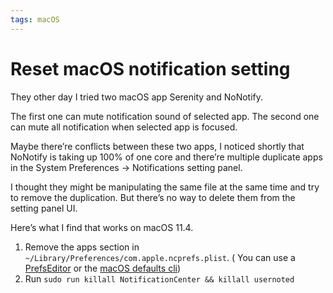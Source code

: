 ```yaml
---
tags: macOS
---
```


# Reset macOS notification setting

They other day I tried two macOS app Serenity and NoNotify.

The first one can mute notification sound of selected app.
The second one can mute all notification when selected app is focused.

Maybe there’re conflicts between these two apps, I noticed shortly that NoNotify is taking up 100% of one core and there’re multiple duplicate apps in the System Preferences -\> Notifications setting panel.

I thought they might be manipulating the same file at the same time and try to remove the duplication. But there’s no way to delete them from the setting panel UI.

Here’s what I find that works on macOS 11.4.

1. Remove the apps section in `~/Library/Preferences/com.apple.ncprefs.plist`. ( You can use a [PrefsEditor][1] or the [macOS defaults cli][2])
2. Run `sudo run killall NotificationCenter && killall usernoted`

[1]: https://apps.tempel.org/PrefsEditor/#download
[2]: https://www.wikiwand.com/en/Defaults_(software)
